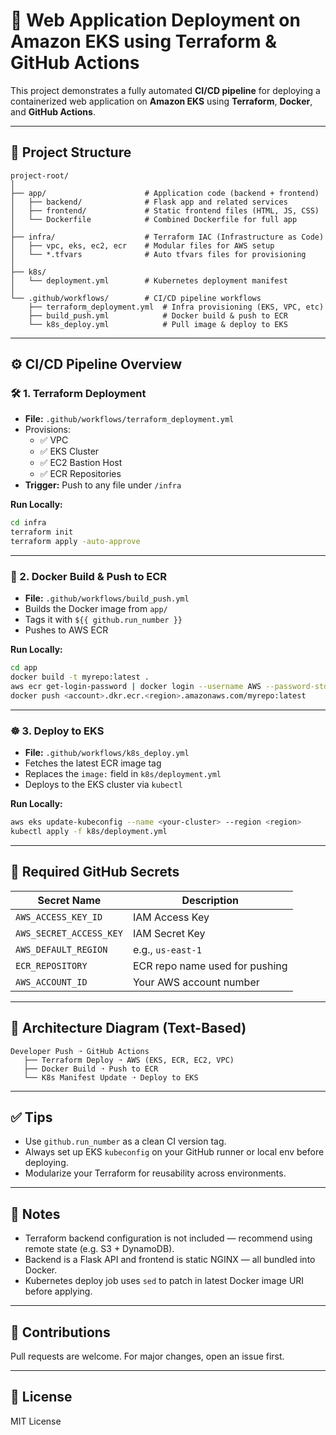 # 🚀 Web Application Deployment on Amazon EKS using Terraform & GitHub Actions

This project demonstrates a fully automated **CI/CD pipeline** for deploying a containerized web application on **Amazon EKS** using **Terraform**, **Docker**, and **GitHub Actions**.

---

## 📁 Project Structure

```
project-root/
│
├── app/                      # Application code (backend + frontend)
│   ├── backend/              # Flask app and related services
│   ├── frontend/             # Static frontend files (HTML, JS, CSS)
│   └── Dockerfile            # Combined Dockerfile for full app
│
├── infra/                    # Terraform IAC (Infrastructure as Code)
│   ├── vpc, eks, ec2, ecr    # Modular files for AWS setup
│   └── *.tfvars              # Auto tfvars files for provisioning
│
├── k8s/
│   └── deployment.yml        # Kubernetes deployment manifest
│
└── .github/workflows/        # CI/CD pipeline workflows
    ├── terraform_deployment.yml  # Infra provisioning (EKS, VPC, etc)
    ├── build_push.yml            # Docker build & push to ECR
    └── k8s_deploy.yml            # Pull image & deploy to EKS
```

---

## ⚙️ CI/CD Pipeline Overview

### 🛠️ 1. Terraform Deployment
- **File:** `.github/workflows/terraform_deployment.yml`
- Provisions:
  - ✅ VPC
  - ✅ EKS Cluster
  - ✅ EC2 Bastion Host
  - ✅ ECR Repositories
- **Trigger:** Push to any file under `/infra`

**Run Locally:**
```bash
cd infra
terraform init
terraform apply -auto-approve
```

---

### 🐳 2. Docker Build & Push to ECR
- **File:** `.github/workflows/build_push.yml`
- Builds the Docker image from `app/`
- Tags it with `${{ github.run_number }}`
- Pushes to AWS ECR

**Run Locally:**
```bash
cd app
docker build -t myrepo:latest .
aws ecr get-login-password | docker login --username AWS --password-stdin <account>.dkr.ecr.<region>.amazonaws.com
docker push <account>.dkr.ecr.<region>.amazonaws.com/myrepo:latest
```

---

### ☸️ 3. Deploy to EKS
- **File:** `.github/workflows/k8s_deploy.yml`
- Fetches the latest ECR image tag
- Replaces the `image:` field in `k8s/deployment.yml`
- Deploys to the EKS cluster via `kubectl`

**Run Locally:**
```bash
aws eks update-kubeconfig --name <your-cluster> --region <region>
kubectl apply -f k8s/deployment.yml
```

---

## 🔐 Required GitHub Secrets

| Secret Name             | Description                        |
|------------------------|------------------------------------|
| `AWS_ACCESS_KEY_ID`    | IAM Access Key                     |
| `AWS_SECRET_ACCESS_KEY`| IAM Secret Key                     |
| `AWS_DEFAULT_REGION`   | e.g., `us-east-1`                  |
| `ECR_REPOSITORY`       | ECR repo name used for pushing     |
| `AWS_ACCOUNT_ID`       | Your AWS account number            |

---

## 🧭 Architecture Diagram (Text-Based)

```
Developer Push ➝ GitHub Actions
   ├── Terraform Deploy ➝ AWS (EKS, ECR, EC2, VPC)
   ├── Docker Build ➝ Push to ECR
   └── K8s Manifest Update ➝ Deploy to EKS
```

---

## ✅ Tips

- Use `github.run_number` as a clean CI version tag.
- Always set up EKS `kubeconfig` on your GitHub runner or local env before deploying.
- Modularize your Terraform for reusability across environments.

---

## 🧠 Notes

- Terraform backend configuration is not included — recommend using remote state (e.g. S3 + DynamoDB).
- Backend is a Flask API and frontend is static NGINX — all bundled into Docker.
- Kubernetes deploy job uses `sed` to patch in latest Docker image URI before applying.

---

## 🤝 Contributions

Pull requests are welcome. For major changes, open an issue first.

---

## 📜 License

MIT License
